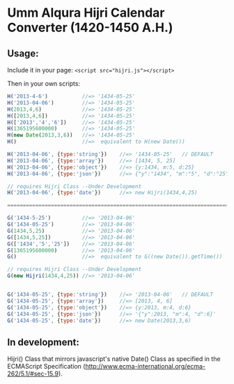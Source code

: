 Umm Alqura Hijri Calendar Converter (1420-1450 A.H.)
====================================================

Usage:
-------
Include it in your page:
`<script src="hijri.js"></script>`

Then in your own scripts:
```javascript
H('2013-4-6')			//=> '1434-05-25'
H('2013-04-06')			//=> '1434-05-25'
H(2013,4,6)				//=> '1434-05-25'
H([2013,4,6])			//=> '1434-05-25'
H(['2013','4','6'])		//=> '1434-05-25'
H(1365195600000)		//=> '1434-05-25'
H(new Date(2013,3,6))	//=> '1434-05-25'
H()						//=>  equivalent to H(new Date())

H('2013-04-06', {type:'string'}) 	//=> '1434-05-25'	// DEFAULT
H('2013-04-06', {type:'array'}) 	//=> [1434, 5, 25]
H('2013-04-06', {type:'object'}) 	//=> {y:1434, m:5, d:25}
H('2013-04-06', {type:'json'}) 		//=> {"y":"1434", "m":"5", "d":"25"}

// requires Hijri Class --Under Development
H('2013-04-06', {type:'date'}) 		//=> new Hijri(1434,4,25)

===========================================================================

G('1434-5-25')			//=> '2013-04-06'
G('1434-05-25')			//=> '2013-04-06'
G(1434,5,25)			//=> '2013-04-06'
G([1434,5,25])			//=> '2013-04-06'
G(['1434','5','25'])	//=> '2013-04-06'
G(1365195600000)		//=> '2013-04-06'
G()						//=>  equivalent to G((new Date()).getTime())

// requires Hijri Class --Under Development
G(new Hijri(1434,4,25))	//=> '2013-04-06'


G('1434-05-25', {type:'string'}) 	//=> '2013-04-06'	// DEFAULT
G('1434-05-25', {type:'array'}) 	//=> [2013, 4, 6]
G('1434-05-25', {type:'object'}) 	//=> {y:2013, m:4, d:6}
G('1434-05-25', {type:'json'}) 		//=> '{"y":2013, "m":4, "d":6}'
G('1434-05-25', {type:'date'}) 		//=> new Date(2013,3,6)
```

In development:
----------------
Hijri() Class that mirrors javascript's native Date() Class as specified in the ECMAScript Specification (http://www.ecma-international.org/ecma-262/5.1/#sec-15.9).

